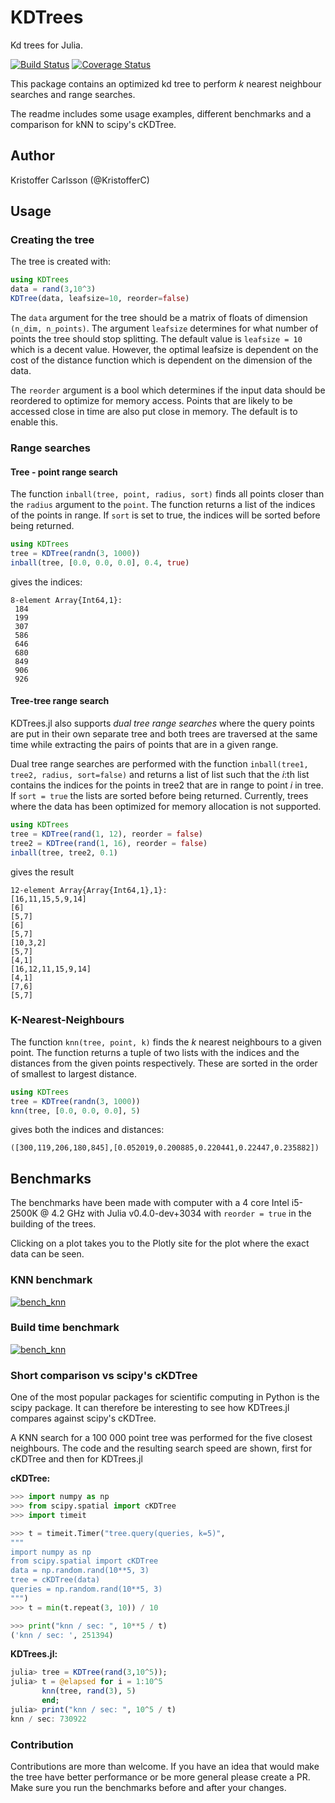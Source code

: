 # KDTrees

Kd trees for Julia.

[![Build Status](https://travis-ci.org/KristofferC/KDTrees.jl.svg?branch=master)](https://travis-ci.org/KristofferC/KDTrees.jl) [![Coverage Status](https://coveralls.io/repos/KristofferC/KDTrees.jl/badge.svg)](https://coveralls.io/r/KristofferC/KDTrees.jl)

This package contains an optimized kd tree to perform *k* nearest neighbour searches and range searches.

The readme includes some usage examples, different benchmarks and a comparison for kNN to scipy's cKDTree.

## Author
Kristoffer Carlsson (@KristofferC)

## Usage

### Creating the tree

The tree is created with:
```julia
using KDTrees
data = rand(3,10^3)
KDTree(data, leafsize=10, reorder=false)
```
The `data` argument for the tree should be a matrix of floats of dimension `(n_dim, n_points)`. The argument `leafsize` determines for what number of points the tree should stop splitting. The default value is `leafsize = 10` which is a decent value. However, the optimal leafsize is dependent on the cost of the
distance function which is dependent on the dimension of the data.

The `reorder` argument is a bool which determines if the input data should
be reordered to optimize for memory access. Points that are likely to be accessed close in time are also put close in memory. The default is to enable this.

### Range searches

#### Tree - point range search

The function `inball(tree, point, radius, sort)` finds all points closer than the `radius` argument to the `point`. The function
returns a list of the indices of the points in range. If `sort` is set to true, the indices will be sorted before being returned.

```julia
using KDTrees
tree = KDTree(randn(3, 1000))
inball(tree, [0.0, 0.0, 0.0], 0.4, true)
```
gives the indices:
```
8-element Array{Int64,1}:
 184
 199
 307
 586
 646
 680
 849
 906
 926
```


#### Tree-tree range search

KDTrees.jl also supports *dual tree range searches* where the query points are
put in their own separate tree and both trees are traversed at the same time
while extracting the pairs of points that are in a given range.

Dual tree range searches are performed with the function `inball(tree1, tree2, radius, sort=false)` and returns a list of list such that the *i*:th list contains the indices for the points in tree2 that are in range to point *i* in tree.
If `sort = true` the lists are sorted before being returned. Currently, trees where the data has been optimized for memory allocation is not supported.

```julia
using KDTrees
tree = KDTree(rand(1, 12), reorder = false)
tree2 = KDTree(rand(1, 16), reorder = false)
inball(tree, tree2, 0.1)
```

gives the result
```
12-element Array{Array{Int64,1},1}:
[16,11,15,5,9,14]
[6]
[5,7]
[6]
[5,7]
[10,3,2]
[5,7]
[4,1]
[16,12,11,15,9,14]
[4,1]
[7,6]
[5,7]
```

### K-Nearest-Neighbours

The function `knn(tree, point, k)` finds the *k* nearest neighbours to a given point. The function returns a tuple of two lists with the indices and the distances from the given points respectively. These are sorted in the order of smallest to largest distance.

```julia
using KDTrees
tree = KDTree(randn(3, 1000))
knn(tree, [0.0, 0.0, 0.0], 5)
```
gives both the indices and distances:
```
([300,119,206,180,845],[0.052019,0.200885,0.220441,0.22447,0.235882])
```

## Benchmarks

The benchmarks have been made with computer with a 4 core Intel i5-2500K @ 4.2 GHz with Julia v0.4.0-dev+3034 with `reorder = true` in the building of the trees.

Clicking on a plot takes you to the Plotly site for the plot where the exact data can be seen.

### KNN benchmark

[![bench_knn](https://plot.ly/~kcarlsson89/397.png)](https://plot.ly/~kcarlsson89/397/)

### Build time benchmark

[![bench_knn](https://plot.ly/~kcarlsson89/413.png)](https://plot.ly/~kcarlsson89/413/)

### Short comparison vs scipy's cKDTree

One of the most popular packages for scientific computing in Python
is the scipy package. It can therefore be interesting to see how
KDTrees.jl compares against scipy's cKDTree.

A KNN search for a 100 000 point tree was performed for the five closest neighbours. The code and the resulting search speed are shown, first for
cKDTree and then for KDTrees.jl

**cKDTree:**

```python
>>> import numpy as np
>>> from scipy.spatial import cKDTree
>>> import timeit

>>> t = timeit.Timer("tree.query(queries, k=5)",
"""
import numpy as np
from scipy.spatial import cKDTree
data = np.random.rand(10**5, 3)
tree = cKDTree(data)
queries = np.random.rand(10**5, 3)
""")
>>> t = min(t.repeat(3, 10)) / 10

>>> print("knn / sec: ", 10**5 / t)
('knn / sec: ', 251394)
```

**KDTrees.jl:**
```julia
julia> tree = KDTree(rand(3,10^5));
julia> t = @elapsed for i = 1:10^5
       knn(tree, rand(3), 5)
       end;
julia> print("knn / sec: ", 10^5 / t)
knn / sec: 730922
```

### Contribution

Contributions are more than welcome. If you have an idea that would make the
tree have better performance or be more general please create a PR. Make
sure you run the benchmarks before and after your changes.
